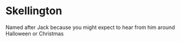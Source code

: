 # Skellington

Named after Jack because you might expect to hear from him around Halloween or Christmas
